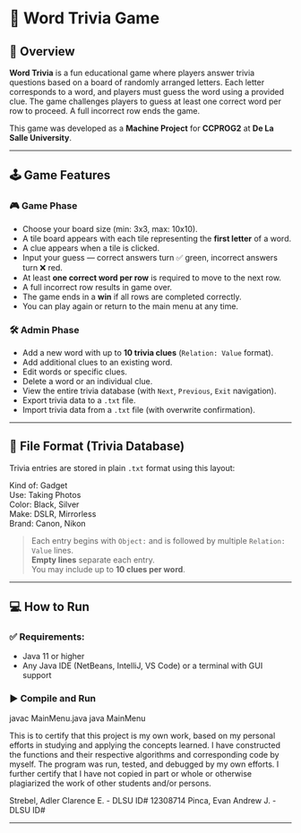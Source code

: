 # 📘 Word Trivia Game

## 📌 Overview

**Word Trivia** is a fun educational game where players answer trivia questions based on a board of randomly arranged letters. Each letter corresponds to a word, and players must guess the word using a provided clue. The game challenges players to guess at least one correct word per row to proceed. A full incorrect row ends the game.

This game was developed as a **Machine Project** for **CCPROG2** at **De La Salle University**.

---

## 🕹️ Game Features

### 🎮 Game Phase
- Choose your board size (min: 3x3, max: 10x10).
- A tile board appears with each tile representing the **first letter** of a word.
- A clue appears when a tile is clicked.
- Input your guess — correct answers turn ✅ green, incorrect answers turn ❌ red.
- At least **one correct word per row** is required to move to the next row.
- A full incorrect row results in game over.
- The game ends in a **win** if all rows are completed correctly.
- You can play again or return to the main menu at any time.

### 🛠️ Admin Phase
- Add a new word with up to **10 trivia clues** (`Relation: Value` format).
- Add additional clues to an existing word.
- Edit words or specific clues.
- Delete a word or an individual clue.
- View the entire trivia database (with `Next`, `Previous`, `Exit` navigation).
- Export trivia data to a `.txt` file.
- Import trivia data from a `.txt` file (with overwrite confirmation).

---

## 📂 File Format (Trivia Database)

Trivia entries are stored in plain `.txt` format using this layout:

Kind of: Gadget  
Use: Taking Photos  
Color: Black, Silver  
Make: DSLR, Mirrorless  
Brand: Canon, Nikon  

> Each entry begins with `Object:` and is followed by multiple `Relation: Value` lines.  
> **Empty lines** separate each entry.  
> You may include up to **10 clues per word**.

---

## 💻 How to Run

### ✅ Requirements:
- Java 11 or higher
- Any Java IDE (NetBeans, IntelliJ, VS Code) or a terminal with GUI support

### ▶️ Compile and Run

javac MainMenu.java 
java MainMenu

This is to certify that this project is my own work, based on my personal efforts in studying and applying the concepts learned. I have constructed the functions and their respective algorithms and corresponding code by myself. The program was run, tested, and debugged by my own efforts. I further certify that I have not copied in part or whole or otherwise plagiarized the work of other students and/or persons.

Strebel, Adler Clarence E. - DLSU ID# 12308714
Pinca, Evan Andrew J. - DLSU ID# <ID NUM>

---

